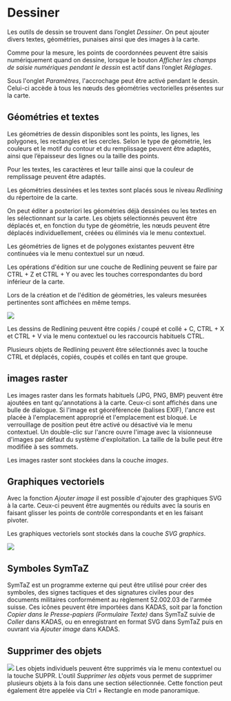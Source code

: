 # Dessiner

Les outils de dessin se trouvent dans l’onglet *Dessiner*. On peut ajouter divers textes, géométries, punaises ainsi que des images à la carte.

Comme pour la mesure, les points de coordonnées peuvent être saisis numériquement quand on dessine, lorsque le bouton *Afficher les champs de saisie numériques pendant le dessin* est actif dans l’onglet *Réglages*.

Sous l'onglet *Paramètres*, l'accrochage peut être activé pendant le dessin. Celui-ci accède à tous les nœuds des géométries vectorielles présentes sur la carte.

## Géométries et textes

Les géométries de dessin disponibles sont les points, les lignes, les polygones, les rectangles et les cercles. Selon le type de géométrie, les couleurs et le motif du contour et du remplissage peuvent être adaptés, ainsi que l’épaisseur des lignes ou la taille des points.

Pour les textes, les caractères et leur taille ainsi que la couleur de remplissage peuvent être adaptés.

Les géométries dessinées et les textes sont placés sous le niveau *Redlining* du répertoire de la carte.

On peut éditer a posteriori les géométries déjà dessinées ou les textes en les sélectionnant sur la carte. Les objets sélectionnés peuvent être déplacés et, en fonction du type de géométrie, les nœuds peuvent être déplacés individuellement, créées ou éliminés via le menu contextuel.

Les géométries de lignes et de polygones existantes peuvent être continuées via le menu contextuel sur un nœud.

Les opérations d'édition sur une couche de Redlining peuvent se faire par CTRL + Z et CTRL + Y ou avec les touches correspondantes du bord inférieur de la carte.

Lors de la création et de l'édition de géométries, les valeurs mesurées pertinentes sont affichées en même temps.

<img src = "../media/image6.png" />

Les dessins de Redlining peuvent être copiés / coupé et collé + C, CTRL + X et CTRL + V via le menu contextuel ou les raccourcis habituels CTRL.

Plusieurs objets de Redlining peuvent être sélectionnés avec la touche CTRL et déplacés, copiés, coupés et collés en tant que groupe.

## images raster

Les images raster dans les formats habituels (JPG, PNG, BMP) peuvent être ajoutées en tant qu'annotations à la carte. Ceux-ci sont affichés dans une bulle de dialogue. Si l'image est géoréférencée (balises EXIF), l'ancre est placée à l'emplacement approprié et l'emplacement est bloqué. Le verrouillage de position peut être activé ou désactivé via le menu contextuel. Un double-clic sur l'ancre ouvre l'image avec la visionneuse d'images par défaut du système d'exploitation. La taille de la bulle peut être modifiée à ses sommets.

Les images raster sont stockées dans la couche *images*.

## Graphiques vectoriels

Avec la fonction *Ajouter image* il est possible d'ajouter des graphiques SVG à la carte. Ceux-ci peuvent être augmentés ou réduits avec la souris en faisant glisser les points de contrôle correspondants et en les faisant pivoter.

Les graphiques vectoriels sont stockés dans la couche *SVG graphics*.

<img src = "../media/image7.png" />

## Symboles SymTaZ

SymTaZ est un programme externe qui peut être utilisé pour créer des symboles, des signes tactiques et des signatures civiles pour des documents militaires conformément au règlement 52.002.03 de l'armée suisse. Ces icônes peuvent être importées dans KADAS, soit par la fonction *Copier dans le Presse-papiers (Formulaire Texte)* dans SymTaZ suivie de *Coller* dans KADAS, ou en enregistrant en format SVG dans SymTaZ puis en ouvrant via *Ajouter image* dans KADAS.

## Supprimer des objets

<img src = "../media/image8.png"/> Les objets individuels peuvent être supprimés via le menu contextuel ou la touche SUPPR. L'outil *Supprimer les objets* vous permet de supprimer plusieurs objets à la fois dans une section sélectionnée. Cette fonction peut également être appelée via Ctrl + Rectangle en mode panoramique.
